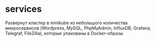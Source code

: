 # services
Развернут кластер в minikube из небольшого количества микросервисов (Wordpress, MySQL, PhpMyAdmin, InfluxDB, Grafana, Telegraf, FileZilla), которые упакованы в Docker-образы
